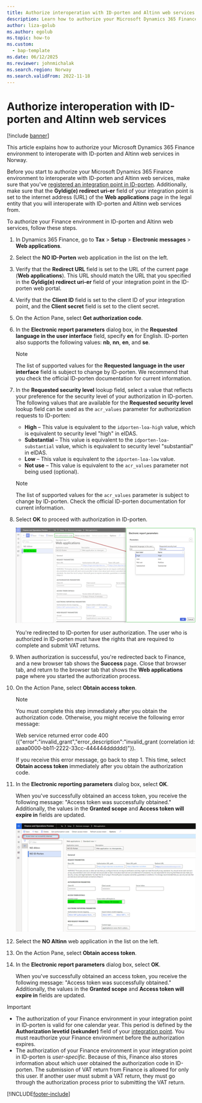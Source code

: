 ```yaml
---
title: Authorize interoperation with ID-porten and Altinn web services
description: Learn how to authorize your Microsoft Dynamics 365 Finance environment to interoperate with ID-porten and Altinn web services in Norway.
author: liza-golub
ms.author: egolub
ms.topic: how-to
ms.custom: 
  - bap-template
ms.date: 06/12/2025
ms.reviewer: johnmichalak
ms.search.region: Norway
ms.search.validFrom: 2022-11-18
---
```


# Authorize interoperation with ID-porten and Altinn web services

[!include [banner](../../includes/banner.md)]

This article explains how to authorize your Microsoft Dynamics 365 Finance environment to interoperate with ID-porten and Altinn web services in Norway.

Before you start to authorize your Microsoft Dynamics 365 Finance environment to interoperate with ID-porten and Altinn web services, make sure that you've [registered an integration point in ID-porten](emea-nor-vat-return-integration-point.md). Additionally, make sure that the **Gyldig(e) redirect uri-er** field of your integration point is set to the internet address (URL) of the **Web applications** page in the legal entity that you will interoperate with ID-porten and Altinn web services from.

To authorize your Finance environment in ID-porten and Altinn web services, follow these steps.

1. In Dynamics 365 Finance, go to **Tax** \> **Setup** \> **Electronic messages** \> **Web applications**.
1. Select the **NO ID-Porten** web application in the list on the left.
1. Verify that the **Redirect URL** field is set to the URL of the current page (**Web applications**). This URL should match the URL that you specified in the **Gyldig(e) redirect uri-er** field of your integration point in the ID-porten web portal.
1. Verify that the **Client ID** field is set to the client ID of your integration point, and the **Client secret** field is set to the client secret.
1. On the Action Pane, select **Get authorization code**.
1. In the **Electronic report parameters** dialog box, in the **Requested language in the user interface** field, specify **en** for English. ID-porten also supports the following values: **nb**, **nn**, **en**, and **se**.

    > [!NOTE]
    > The list of supported values for the **Requested language in the user interface** field is subject to change by ID-porten. We recommend that you check the official ID-porten documentation for current information.

1. In the **Requested security level** lookup field, select a value that reflects your preference for the security level of your authorization in ID-porten. The following values that are available for the **Requested security level** lookup field can be used as the `acr_values` parameter for authorization requests to ID-porten:

    - **High** – This value is equivalent to the `idporten-loa-high` value, which is equivalent to security level "high" in eIDAS.
    - **Substantial** – This value is equivalent to the `idporten-loa-substantial` value, which is equivalent to security level "substantial" in eIDAS.
    - **Low** – This value is equivalent to the `idporten-loa-low` value.
    - **Not use** – This value is equivalent to the `acr_values` parameter not being used (optional).

    > [!NOTE]
    > The list of supported values for the `acr_values` parameter is subject to change by ID-porten. Check the official ID-porten documentation for current information.

1. Select **OK** to proceed with authorization in ID-porten.

    ![Specify parameters in the Electronic report parameters dialog box.](../media/emea-nor-vat-return-no-authorization-params.png)

    You're redirected to ID-porten for user authorization. The user who is authorized in ID-porten must have the rights that are required to complete and submit VAT returns.

1. When authorization is successful, you're redirected back to Finance, and a new browser tab shows the **Success** page. Close that browser tab, and return to the browser tab that shows the **Web applications** page where you started the authorization process.
1. On the Action Pane, select **Obtain access token**.

    > [!NOTE]
    > You must complete this step immediately after you obtain the authorization code. Otherwise, you might receive the following error message:
    >
    > Web service returned error code 400 ({"error":"invalid_grant","error_description":"invalid_grant (correlation id: aaaa0000-bb11-2222-33cc-444444dddddd)"}).
    >
    > If you receive this error message, go back to step 1. This time, select **Obtain access token** immediately after you obtain the authorization code.

1. In the **Electronic reporting parameters** dialog box, select **OK**.

    When you've successfully obtained an access token, you receive the following message: "Access token was successfully obtained." Additionally, the values in the **Granted scope** and **Access token will expire in** fields are updated.

    ![Granted scope and Access token will expire in fields updated for the NO ID-Porten web application on the Web applications page.](../media/emea-nor-vat-return-no-authorization-2023.png)

1. Select the **NO Altinn** web application in the list on the left.
1. On the Action Pane, select **Obtain access token**.
1. In the **Electronic report parameters** dialog box, select **OK**.

    When you've successfully obtained an access token, you receive the following message: "Access token was successfully obtained." Additionally, the values in the **Granted scope** and **Access token will expire in** fields are updated.

> [!IMPORTANT]
> - The authorization of your Finance environment in your integration point in ID-porten is valid for one calendar year. This period is defined by the **Authorization levetid (sekunder)** field of your [integration point](emea-nor-vat-return-integration-point.md). You must reauthorize your Finance environment before the authorization expires.
> - The authorization of your Finance environment in your integration point in ID-porten is *user-specific*. Because of this, Finance also stores information about which user obtained the authorization code in ID-porten. The submission of VAT return from Finance is allowed for only this user. If another user must submit a VAT return, they must go through the authorization process prior to submitting the VAT return.


[!INCLUDE[footer-include](../../../includes/footer-banner.md)]
